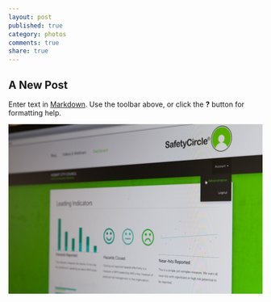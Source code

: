 ```yaml
---
layout: post
published: true
category: photos
comments: true
share: true
---
```


## A New Post

Enter text in [Markdown](http://daringfireball.net/projects/markdown/). Use the toolbar above, or click the **?** button for formatting help.


![dashboard-4.jpg](/images/dashboard-4.jpg)
